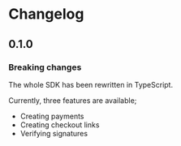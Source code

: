 # Changelog

## 0.1.0

### Breaking changes

The whole SDK has been rewritten in TypeScript.

Currently, three features are available;

- Creating payments
- Creating checkout links
- Verifying signatures
